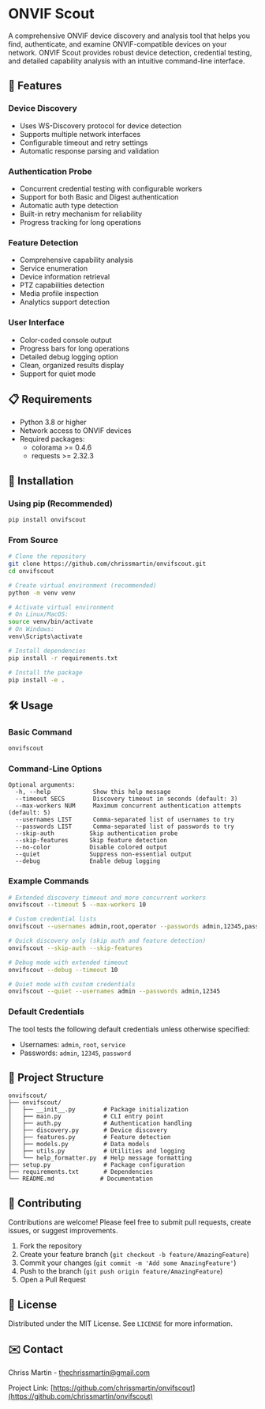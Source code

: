 # ONVIF Scout

A comprehensive ONVIF device discovery and analysis tool that helps you find, authenticate, and examine ONVIF-compatible devices on your network. ONVIF Scout provides robust device detection, credential testing, and detailed capability analysis with an intuitive command-line interface.

## 🌟 Features

### Device Discovery

- Uses WS-Discovery protocol for device detection
- Supports multiple network interfaces
- Configurable timeout and retry settings
- Automatic response parsing and validation

### Authentication Probe

- Concurrent credential testing with configurable workers
- Support for both Basic and Digest authentication
- Automatic auth type detection
- Built-in retry mechanism for reliability
- Progress tracking for long operations

### Feature Detection

- Comprehensive capability analysis
- Service enumeration
- Device information retrieval
- PTZ capabilities detection
- Media profile inspection
- Analytics support detection

### User Interface

- Color-coded console output
- Progress bars for long operations
- Detailed debug logging option
- Clean, organized results display
- Support for quiet mode

## 📋 Requirements

- Python 3.8 or higher
- Network access to ONVIF devices
- Required packages:
  - colorama >= 0.4.6
  - requests >= 2.32.3

## 🚀 Installation

### Using pip (Recommended)

```bash
pip install onvifscout
```

### From Source

```bash
# Clone the repository
git clone https://github.com/chrissmartin/onvifscout.git
cd onvifscout

# Create virtual environment (recommended)
python -m venv venv

# Activate virtual environment
# On Linux/MacOS:
source venv/bin/activate
# On Windows:
venv\Scripts\activate

# Install dependencies
pip install -r requirements.txt

# Install the package
pip install -e .
```

## 🛠️ Usage

### Basic Command

```bash
onvifscout
```

### Command-Line Options

```
Optional arguments:
  -h, --help            Show this help message
  --timeout SECS        Discovery timeout in seconds (default: 3)
  --max-workers NUM     Maximum concurrent authentication attempts (default: 5)
  --usernames LIST      Comma-separated list of usernames to try
  --passwords LIST      Comma-separated list of passwords to try
  --skip-auth          Skip authentication probe
  --skip-features      Skip feature detection
  --no-color           Disable colored output
  --quiet              Suppress non-essential output
  --debug              Enable debug logging
```

### Example Commands

```bash
# Extended discovery timeout and more concurrent workers
onvifscout --timeout 5 --max-workers 10

# Custom credential lists
onvifscout --usernames admin,root,operator --passwords admin,12345,password123

# Quick discovery only (skip auth and feature detection)
onvifscout --skip-auth --skip-features

# Debug mode with extended timeout
onvifscout --debug --timeout 10

# Quiet mode with custom credentials
onvifscout --quiet --usernames admin --passwords admin,12345
```

### Default Credentials

The tool tests the following default credentials unless otherwise specified:

- Usernames: `admin`, `root`, `service`
- Passwords: `admin`, `12345`, `password`

## 📁 Project Structure

```
onvifscout/
├── onvifscout/
│   ├── __init__.py        # Package initialization
│   ├── main.py            # CLI entry point
│   ├── auth.py            # Authentication handling
│   ├── discovery.py       # Device discovery
│   ├── features.py        # Feature detection
│   ├── models.py          # Data models
│   ├── utils.py           # Utilities and logging
│   └── help_formatter.py  # Help message formatting
├── setup.py               # Package configuration
├── requirements.txt       # Dependencies
└── README.md             # Documentation
```

## 🤝 Contributing

Contributions are welcome! Please feel free to submit pull requests, create issues, or suggest improvements.

1. Fork the repository
2. Create your feature branch (`git checkout -b feature/AmazingFeature`)
3. Commit your changes (`git commit -m 'Add some AmazingFeature'`)
4. Push to the branch (`git push origin feature/AmazingFeature`)
5. Open a Pull Request

## 📜 License

Distributed under the MIT License. See `LICENSE` for more information.

## ✉️ Contact

Chriss Martin - thechrissmartin@gmail.com

Project Link: [https://github.com/chrissmartin/onvifscout](https://github.com/chrissmartin/onvifscout)
